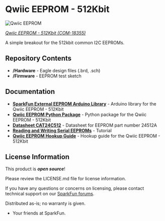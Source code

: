 Qwiic EEPROM - 512Kbit
=======================================

![Qwiic EEPROM](https://cdn.sparkfun.com/assets/parts/1/7/7/0/1/18355-SparkFun_Qwiic_EEPROM_Breakout_-_512Kbit-01.jpg)

[*Qwiic EEPROM - 512Kbit (COM-18355)*](https://www.sparkfun.com/products/18355)

A simple breakout for the 512kbit common I2C EEPROMs.

Repository Contents
-------------------

* **/Hardware** - Eagle design files (.brd, .sch)
* **/Firmware** - EEPROM test sketch

Documentation
------------

* **[SparkFun External EEPROM Arduino Library](https://github.com/sparkfun/SparkFun_External_EEPROM_Arduino_Library)** - Arduino library for the Qwiic EEPROM - 512Kbit
* **[Qwiic EEPROM Python Package](https://github.com/sparkfun/Qwiic_EEPROM_Py)** - Python package for the Qwiic EEPROM - 512Kbit
* **[Datasheet CAT24C512](https://www.onsemi.com/pub/Collateral/CAT24C512-D.PDF)** - Datasheet for EEPROM part number 24512A
* **[Reading and Writing Serial EEPROMs](https://learn.sparkfun.com/tutorials/reading-and-writing-serial-eeproms)** - Tutorial
* **[Qwiic EEPROM Hookup Guide](https://learn.sparkfun.com/tutorials/1661)** - Hookup guide for the Qwiic EEPROM - 512Kbit

<!-- * **[Datasheet RM24C512C](https://cdn.sparkfun.com/assets/2/c/4/c/0/DS-RM24C512C_082.pdf)** - Datasheet for EEPROM part number 24512C -->

License Information
-------------------

This product is _**open source**_! 

Please review the LICENSE.md file for license information. 

If you have any questions or concerns on licensing, please contact technical support on our [SparkFun forums](https://forum.sparkfun.com/viewforum.php?f=152).

Distributed as-is; no warranty is given.

- Your friends at SparkFun.
